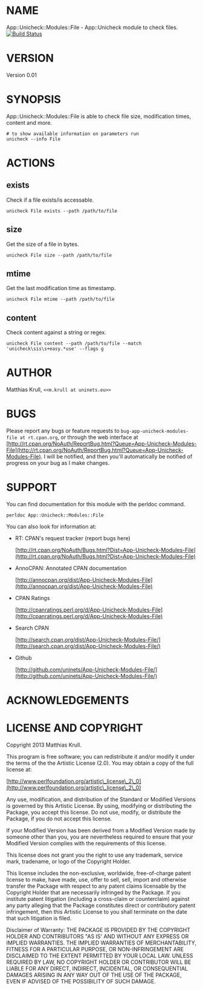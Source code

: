 # NAME

App::Unicheck::Modules::File - App::Unicheck module to check files. [![Build Status](https://secure.travis-ci.org/uninets/App-Unicheck-Modules-File.png)](http://travis-ci.org/uninets/App-Unicheck-Modules-File)

# VERSION

Version 0.01

# SYNOPSIS

App::Unicheck::Modules::File is able to check file size, modification times, content and more.

	# to show available information on parameters run
	unicheck --info File

# ACTIONS

## exists

Check if a file exists/is accessable.

	unicheck File exists --path /path/to/file

## size

Get the size of a file in bytes.

	unicheck File size --path /path/to/file

## mtime

Get the last modification time as timestamp.

	unicheck File mtime --path /path/to/file

## content

Check content against a string or regex.

	unicheck File content --path /path/to/file --match 'unicheck\sis\s+easy.*use' --flags g

# AUTHOR

Matthias Krull, `<<m.krull at uninets.eu>>`

# BUGS

Please report any bugs or feature requests to `bug-app-unicheck-modules-file at rt.cpan.org`, or through
the web interface at [http://rt.cpan.org/NoAuth/ReportBug.html?Queue=App-Unicheck-Modules-File](http://rt.cpan.org/NoAuth/ReportBug.html?Queue=App-Unicheck-Modules-File).  I will be notified, and then you'll
automatically be notified of progress on your bug as I make changes.







# SUPPORT

You can find documentation for this module with the perldoc command.

    perldoc App::Unicheck::Modules::File



You can also look for information at:

- RT: CPAN's request tracker (report bugs here)

    [http://rt.cpan.org/NoAuth/Bugs.html?Dist=App-Unicheck-Modules-File](http://rt.cpan.org/NoAuth/Bugs.html?Dist=App-Unicheck-Modules-File)

- AnnoCPAN: Annotated CPAN documentation

    [http://annocpan.org/dist/App-Unicheck-Modules-File](http://annocpan.org/dist/App-Unicheck-Modules-File)

- CPAN Ratings

    [http://cpanratings.perl.org/d/App-Unicheck-Modules-File](http://cpanratings.perl.org/d/App-Unicheck-Modules-File)

- Search CPAN

    [http://search.cpan.org/dist/App-Unicheck-Modules-File/](http://search.cpan.org/dist/App-Unicheck-Modules-File/)

- Github

    [http://github.com/uninets/App-Unicheck-Modules-File/](http://github.com/uninets/App-Unicheck-Modules-File/)



# ACKNOWLEDGEMENTS



# LICENSE AND COPYRIGHT

Copyright 2013 Matthias Krull.

This program is free software; you can redistribute it and/or modify it
under the terms of the the Artistic License (2.0). You may obtain a
copy of the full license at:

[http://www.perlfoundation.org/artistic\_license\_2\_0](http://www.perlfoundation.org/artistic\_license\_2\_0)

Any use, modification, and distribution of the Standard or Modified
Versions is governed by this Artistic License. By using, modifying or
distributing the Package, you accept this license. Do not use, modify,
or distribute the Package, if you do not accept this license.

If your Modified Version has been derived from a Modified Version made
by someone other than you, you are nevertheless required to ensure that
your Modified Version complies with the requirements of this license.

This license does not grant you the right to use any trademark, service
mark, tradename, or logo of the Copyright Holder.

This license includes the non-exclusive, worldwide, free-of-charge
patent license to make, have made, use, offer to sell, sell, import and
otherwise transfer the Package with respect to any patent claims
licensable by the Copyright Holder that are necessarily infringed by the
Package. If you institute patent litigation (including a cross-claim or
counterclaim) against any party alleging that the Package constitutes
direct or contributory patent infringement, then this Artistic License
to you shall terminate on the date that such litigation is filed.

Disclaimer of Warranty: THE PACKAGE IS PROVIDED BY THE COPYRIGHT HOLDER
AND CONTRIBUTORS "AS IS' AND WITHOUT ANY EXPRESS OR IMPLIED WARRANTIES.
THE IMPLIED WARRANTIES OF MERCHANTABILITY, FITNESS FOR A PARTICULAR
PURPOSE, OR NON-INFRINGEMENT ARE DISCLAIMED TO THE EXTENT PERMITTED BY
YOUR LOCAL LAW. UNLESS REQUIRED BY LAW, NO COPYRIGHT HOLDER OR
CONTRIBUTOR WILL BE LIABLE FOR ANY DIRECT, INDIRECT, INCIDENTAL, OR
CONSEQUENTIAL DAMAGES ARISING IN ANY WAY OUT OF THE USE OF THE PACKAGE,
EVEN IF ADVISED OF THE POSSIBILITY OF SUCH DAMAGE.


